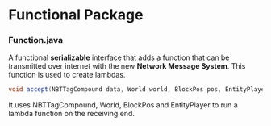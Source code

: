 # Functional Package



### Function.java

A functional **serializable** interface that adds a function that can be transmitted over internet with the new **Network Message System**. This function is used to create lambdas.

```java
void accept(NBTTagCompound data, World world, BlockPos pos, EntityPlayer player);
```

It uses NBTTagCompound, World, BlockPos and EntityPlayer to run a lambda function on the receiving end.